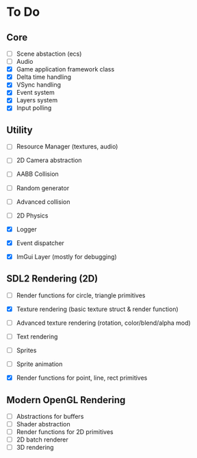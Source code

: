 # To Do
## Core
- [ ] Scene abstaction (ecs)
- [ ] Audio
- [x] Game application framework class
- [x] Delta time handling
- [x] VSync handling
- [x] Event system
- [x] Layers system
- [x] Input polling
## Utility
- [ ] Resource Manager (textures, audio)
- [ ] 2D Camera abstraction
- [ ] AABB Collision
- [ ] Random generator
- [ ] Advanced collision
- [ ] 2D Physics

- [x] Logger
- [x] Event dispatcher
- [x] ImGui Layer (mostly for debugging)
## SDL2 Rendering (2D)
- [ ] Render functions for circle, triangle primitives
- [x] Texture rendering (basic texture struct & render function)
- [ ] Advanced texture rendering (rotation, color/blend/alpha mod)
- [ ] Text rendering
- [ ] Sprites
- [ ] Sprite animation

- [x] Render functions for point, line, rect primitives
## Modern OpenGL Rendering
- [ ] Abstractions for buffers
- [ ] Shader abstraction
- [ ] Render functions for 2D primitives
- [ ] 2D batch renderer
- [ ] 3D rendering